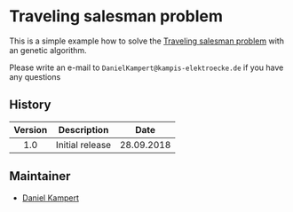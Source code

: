 # Traveling salesman problem

This is a simple example how to solve the [Traveling salesman problem](https://en.wikipedia.org/wiki/Travelling_salesman_problem) with an genetic algorithm.

Please write an e-mail to `DanielKampert@kampis-elektroecke.de` if you have any questions

## History

| **Version**  | **Description**                                | **Date**       |
|:---------:|:------------------------------:|:----------:|
| 1.0       | Initial release                | 28.09.2018 |

## Maintainer

- [Daniel Kampert](DanielKampert@kampis-elektroecke.de)
